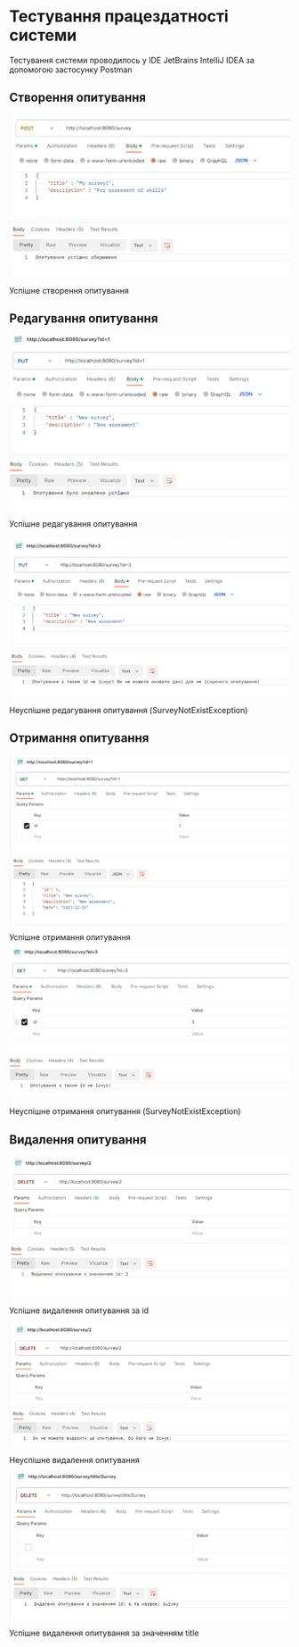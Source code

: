# Тестування працездатності системи

Тестування системи проводилось у IDE JetBrains IntelliJ IDEA за допомогою застосунку Postman

## Створення опитування
![picture1](./images/picture1.png)

Успішне створення опитування

## Редагування опитування
![picture2](./images/picture2.png)

Успішне редагування опитування

![picture3](./images/picture3.png)

Неуспішне редагування опитування (SurveyNotExistException)

## Отримання опитування
![picture4](./images/picture4.png)

Успішне отримання опитування

![picture5](./images/picture5.png)

Неуспішне отримання опитування (SurveyNotExistException)

## Видалення опитування
![picture6](./images/picture6.png)

Успішне видалення опитування за id

![picture7](./images/picture7.png)

Неуспішне видалення опитування

![picture8](./images/picture8.png)

Успішне видалення опитування за значенням title
